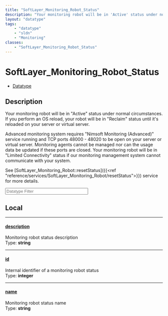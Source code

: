 ```yaml
---
title: "SoftLayer_Monitoring_Robot_Status"
description: "Your monitoring robot will be in 'Active' status under normal circumstances. If you perform an OS reload, your robot wil... "
layout: "datatype"
tags:
    - "datatype"
    - "sldn"
    - "Monitoring"
classes:
    - "SoftLayer_Monitoring_Robot_Status"
---
```


# SoftLayer_Monitoring_Robot_Status
<div id='service-datatype'>
    <ul id='sldn-reference-tabs'>
        <li id='datatype'> <a href='/reference/datatypes/SoftLayer_Monitoring_Robot_Status' >Datatype</a></li>
    </ul>
</div>

## Description 
Your monitoring robot will be in "Active" status under normal circumstances. If you perform an OS reload, your robot will be in "Reclaim" status until it's reloaded on your server or virtual server. 

Advanced monitoring system requires "Nimsoft Monitoring (Advanced)" service running and TCP ports 48000 - 48020 to be open on your server or virtual server. Monitoring agents cannot be managed nor can the usage data be updated if these ports are closed. Your monitoring robot will be in "Limited Connectivity" status if our monitoring management system cannot communicate with your system. 

See [SoftLayer_Monitoring_Robot::resetStatus]({{<ref "reference/services/SoftLayer_Monitoring_Robot/resetStatus">}}) service for more details. 





<!-- Filer BEGIN -->
<div class="view-filters">
        <div class="clearfix">
            <div class="search-input-box">
                <input placeholder="Datatype Filter" onkeyup="titleSearch(inputId='prop-input', divId='properties', elementClass='prop-row')" 
                    type="text" id="prop-input" value="" size="30" maxlength="128" class="form-text">
            </div>
        </div>
</div>
<!-- Filer END -->

<div id="properties" class="content">
<div id="localProperties" class="prop-content" >

## Local
<div class="prop-row">

-----
[description]: #description
#### [description]
Monitoring robot status description  
<span class="type-label">Type: </span>**string**


</div>
<div class="prop-row">

-----
[id]: #id
#### [id]
Internal identifier of a monitoring robot status  
<span class="type-label">Type: </span>**integer**


</div>
<div class="prop-row">

-----
[name]: #name
#### [name]
Monitoring robot status name  
<span class="type-label">Type: </span>**string**


</div>
</div>
<!-- LOCAL PROPERTY END -->

</div>


